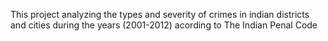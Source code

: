 This project analyzing the types and severity of crimes in indian districts and cities during the years (2001-2012) acording to The Indian Penal Code
